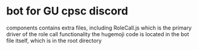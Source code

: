 # bot for GU cpsc discord
components contains extra files, including RoleCall.js which is the primary driver of the role call functionality
the hugemoji code is located in the bot file itself, which is in the root directory